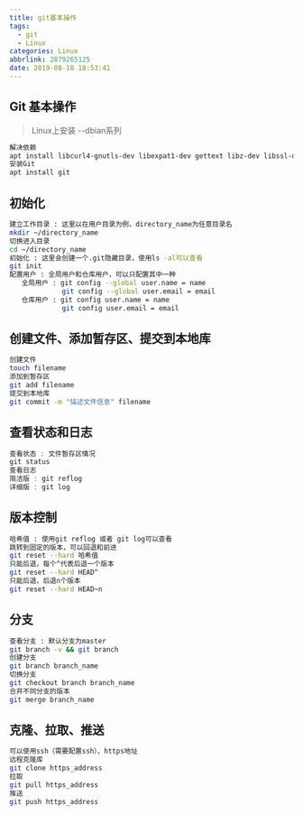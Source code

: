 ```yaml
---
title: git基本操作
tags:
  - git
  - Linux
categories: Linux
abbrlink: 2879265125
date: 2019-08-18 18:53:41
---
```

## Git 基本操作
> Linux上安装 --dbian系列

```sh
解决依赖
apt install libcurl4-gnutls-dev libexpat1-dev gettext libz-dev libssl-dev
安装Git
apt install git
```
<!-- more -->
## 初始化
```sh
建立工作目录 : 这里以在用户目录为例，directory_name为任意目录名
mkdir ~/directory_name
切换进入目录
cd ~/directory_name
初始化 : 这里会创建一个.git隐藏目录，使用ls -al可以查看
git init
配置用户 : 全局用户和仓库用户，可以只配置其中一种
   全局用户 : git config --global user.name = name
   			 git config --global user.email = email
   仓库用户 : git config user.name = name
   			 git config user.email = email
```
## 创建文件、添加暂存区、提交到本地库
```sh
创建文件
touch filename
添加到暂存区
git add filename
提交到本地库
git commit -m "描述文件信息" filename
```
## 查看状态和日志
```c
查看状态 : 文件暂存区情况
git status
查看日志
简洁版 : git reflog
详细版 : git log
```
## 版本控制
```sh
哈希值 : 使用git reflog 或者 git log可以查看
跳转到固定的版本，可以回退和前进
git reset --hard 哈希值
只能后退，每个^代表后退一个版本
git reset --hard HEAD^
只能后退，后退n个版本
git reset --hard HEAD~n
```
## 分支
```sh
查看分支 : 默认分支为master
git branch -v && git branch
创建分支
git branch branch_name
切换分支
git checkout branch branch_name
合并不同分支的版本
git merge branch_name
```
## 克隆、拉取、推送
```sh
可以使用ssh（需要配置ssh）、https地址
远程克隆库
git clone https_address
拉取
git pull https_address
推送
git push https_address
```
